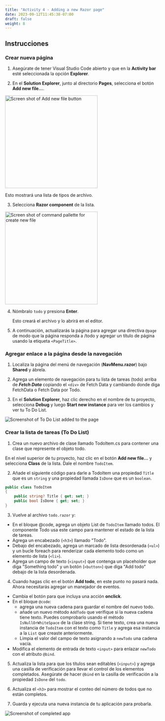 ```yaml
---
title: "Activity 4 - Adding a new Razor page"
date: 2023-09-12T11:45:38-07:00
draft: false
weight: 8
---
```


## Instrucciones

### Crear nueva página

1. Asegúrate de tener Visual Studio Code abierto y que en la **Activity bar** esté seleccionada la opción **Explorer**.

2. En el **Solution Explorer**, junto al directorio **Pages**, selecciona el botón **Add new file...**.

<img src="../media/add-new-file.png" width="300" alt="Screen shot of Add new file button" />

Esto mostrará una lista de tipos de archivo.

3. Selecciona **Razor component** de la lista.

<img src="../media/select-razor-component.png" width="300" alt="Screen shot of command pallette for create new file" />

4. Nómbralo ```todo``` y presiona **Enter**.

    Esto creará el archivo y lo abrirá en el editor.

5. A continuación, actualizarás la página para agregar una directiva ```@page``` de modo que la página responda a /todo y agregar un título de página usando la etiqueta ```<PageTitle>```.

### Agregar enlace a la página desde la navegación

1. Localiza la página del menú de navegación (**NavMenu.razor**) bajo **Shared** y ábrela.

2. Agrega un elemento de navegación para tu lista de tareas (todo) arriba de ***Fetch Data*** copiando el ```<div>``` de Fetch Data y cambiando donde diga FetchData o Fetch Data por Todo.

3. En el **Solution Explorer**, haz clic derecho en el nombre de tu proyecto, selecciona **Debug** y luego **Start new instance** para ver los cambios y ver tu To Do List.

<img src="../media/empty-todo.png" alt="Screenshot of To Do List added to the page" />

### Crear la lista de tareas (To Do List)

1. Crea un nuevo archivo de clase llamado TodoItem.cs para contener una clase que represente el objeto todo.

En el nivel superior de tu proyecto, haz clic en el botón **Add new file...** y selecciona **Class** de la lista. Dale el nombre ```TodoItem```.

2. Añade el siguiente código para darle a TodoItem una propiedad ```Title``` que es un ```string``` y una propiedad llamada ```IsDone``` que es un ```boolean```.

```csharp
public class TodoItem
{
    public string? Title { get; set; }
    public bool IsDone { get; set; }
}
```

3. Vuelve al archivo ```todo.razor``` y:
* En el bloque @code, agrega un objeto List de ```TodoItem``` llamado todos. El componente Todo usa este campo para mantener el estado de la lista de tareas.
* Agrega un encabezado (```<h3>```) llamado "Todo".
* Debajo del encabezado, agrega un marcado de lista desordenada (```<ul>```) y un bucle foreach para renderizar cada elemento todo como un elemento de lista (```<li>```).
* Agrega un campo de texto (```<input>```) que contenga un placeholder que diga "Something todo" y un botón (```<button>```) que diga "Add todo" debajo de la lista desordenada.

4. Cuando hagas clic en el botón **Add todo**, en este punto no pasará nada. Ahora necesitarás agregar un manejador de eventos.

* Cambia el botón para que incluya una acción **onclick**.
* En el bloque ```@code```:
    * agrega una nueva cadena para guardar el nombre del nuevo todo.
    * añade un nuevo método ```AddTodo``` que verifique si la nueva cadena tiene texto. Puedes comprobarlo usando el método ```IsNullOrWhiteSpace``` de la clase string. Si tiene texto, crea una nueva instancia de ```TodoItem``` con el texto como ```Title``` y agrega esa instancia a la ```List``` que creaste anteriormente.
    * Limpia el valor del campo de texto asignando a ```newTodo``` una cadena vacía.
* Modifica el elemento de entrada de texto ```<input>``` para enlazar ```newTodo``` con el atributo ```@bind```.

5. Actualiza la lista para que los títulos sean editables (```<input>```) y agrega una casilla de verificación para llevar el control de los elementos completados. Asegúrate de hacer ```@bind``` en la casilla de verificación a la propiedad ```IsDone``` del ```todo```.

6. Actualiza el ```<h3>``` para mostrar el conteo del número de todos que no están completos.

7. Guarda y ejecuta una nueva instancia de tu aplicación para probarla.

<img src="../media/new-todo-list.png" alt="Screenshot of completed app" />